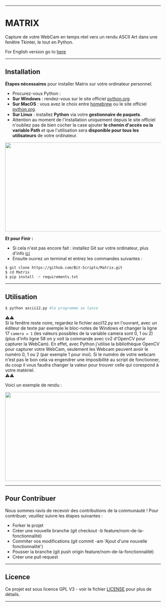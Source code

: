 - - - -
    
# MATRIX #
  
Capture de votre WebCam en temps réel vers un rendu ASCII Art dans une fenêtre Tkinter, le tout en Python.  
   
For English version go to [here](./README-ENGLISH.md)
    
- - - -  
## Installation ##
  
__**Étapes nécessaires**__ pour installer Matrix sur votre ordinateur personnel.   
* Procurez-vous Python :
* **Sur Windows** : rendez-vous sur le site officiel [python.org](https://www.python.org/). 
* **Sur MacOS** : vous avez le choix entre [homebrew](https://brew.sh/index_fr) ou le site officiel [python.org](https://www.python.org/).
* **Sur Linux** : installez **Python** via votre **gestionnaire de paquets**.
* Attention au moment de l'installation uniquement depuis le site officiel n'oubliez pas de bien cocher la case ajouter **le chemin d'accès ou la variable Path** et que l'utilisation sera **disponible pour tous les utilisateurs** de votre ordinateur.  

<img src="https://linuxhint.com/wp-content/uploads/2022/09/How-to-Add-Python-to-Windows-Path-3.png" data-canonical-src="https://linuxhint.com/wp-content/uploads/2022/09/How-to-Add-Python-to-Windows-Path-3.png" width="512" height="288" />

__**Et pour Finir :**__

* Si cela n'est pas encore fait : installez Git sur votre ordinateur, plus d'info [ici](https://git-scm.com/book/fr/v2/D%C3%A9marrage-rapide-Installation-de-Git)
* Ensuite ouvrez un terminal et entrez les commandes suivantes :    
   
```bash
$ git clone https://github.com/Bit-Scripts/Matrix.git
$ cd Matrix
$ pip install -r requirements.txt
```

- - - -
## Utilisation ##
   
```bash
$ python ascii12.py #le programme se lance
```

⚠️⚠️  
Si la fenêtre reste noire, regardez le fichier ascii12.py en l'ouvrant, avec un éditeur de texte par exemple le bloc-notes de Windows et changer la ligne 17 `camera = 1` (les valeurs possibles de la variable camera sont 0, 1 ou 2) (plus d'info ligne 58 on y voit la commande avec cv2 d'OpenCV pour capturer la WebCam). En effet, avec Python j'utilise la bibliothèque OpenCV pour capturer votre WebCam, seulement les Webcam peuvent avoir le numéro 0, 1 ou 2 (par exemple 1 pour moi). Si le numéro de votre webcam n'est pas le bon cela va engendrer une imposibilité au script de fonctionner, du coup il vous faudra changer la valeur pour trouver celle qui corespond à votre matériel.   
⚠️⚠️     

Voici un exemple de rendu :
   
<img src="https://cdn.discordapp.com/attachments/1077054466181832724/1077296638252568656/image.png" data-canonical-src="https://cdn.discordapp.com/attachments/1077054466181832724/1077296638252568656/image.png" width="512" height="288" />

- - - -
## Pour Contribuer ##

Nous sommes ravis de recevoir des contributions de la communauté ! Pour contribuer, veuillez suivre les étapes suivantes :

* Forker le projet
* Créer une nouvelle branche (git checkout -b feature/nom-de-la-fonctionnalité)
* Commiter vos modifications (git commit -am 'Ajout d'une nouvelle fonctionnalité')
* Pousser la branche (git push origin feature/nom-de-la-fonctionnalité)
* Créer une pull request

- - - -  
## Licence ##
  
Ce projet est sous licence GPL V3 - voir le fichier [LICENSE](./LICENSE.md) pour plus de détails.

- - - -